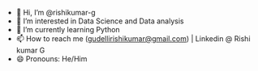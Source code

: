 - 👋 Hi, I’m @rishikumar-g
- 👀 I’m interested in Data Science and Data analysis
- 🌱 I’m currently learning Python
- 📫 How to reach me (gudellirishikumar@gmail.com) | Linkedin @ Rishi kumar G
- 😄 Pronouns: He/Him

<!---
rishikumar-g/rishikumar-g is a ✨ special ✨ repository because its `README.md` (this file) appears on your GitHub profile.
You can click the Preview link to take a look at your changes.
--->
